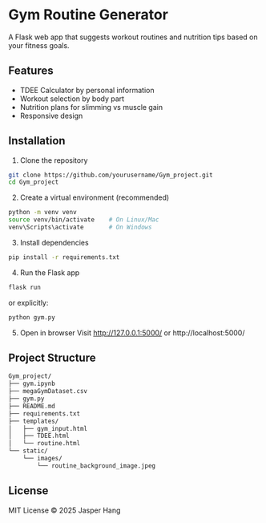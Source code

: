 # Gym Routine Generator
A Flask web app that suggests workout routines and nutrition tips based on your fitness goals.

## Features
- TDEE Calculator by personal information
- Workout selection by body part
- Nutrition plans for slimming vs muscle gain
- Responsive design

## Installation
1. Clone the repository
```bash
git clone https://github.com/yourusername/Gym_project.git
cd Gym_project
```
2. Create a virtual environment (recommended)
```bash
python -m venv venv
source venv/bin/activate    # On Linux/Mac
venv\Scripts\activate       # On Windows
```
3. Install dependencies
```bash
pip install -r requirements.txt
```
4. Run the Flask app
```bash
flask run
```
or explicitly:
```bash
python gym.py
```
5. Open in browser
Visit http://127.0.0.1:5000/ or http://localhost:5000/

## Project Structure
```bash
Gym_project/
├── gym.ipynb
├── megaGymDataset.csv
├── gym.py
├── README.md
├── requirements.txt
├── templates/
│   ├── gym_input.html
│   ├── TDEE.html
│   └── routine.html
└── static/
    └── images/
        └── routine_background_image.jpeg
```
## License
MIT License © 2025 Jasper Hang

